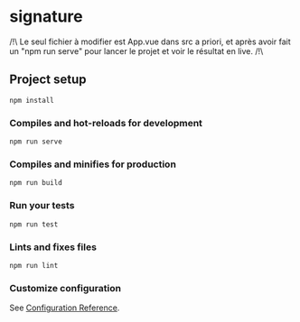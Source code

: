 # signature

/!\ Le seul fichier à modifier est App.vue dans src a priori, et après avoir fait un "npm run serve" pour lancer le projet et voir le résultat en live. /!\

## Project setup

```
npm install
```

### Compiles and hot-reloads for development

```
npm run serve
```

### Compiles and minifies for production

```
npm run build
```

### Run your tests

```
npm run test
```

### Lints and fixes files

```
npm run lint
```

### Customize configuration

See [Configuration Reference](https://cli.vuejs.org/config/).
